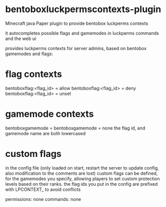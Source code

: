 # bentoboxluckpermscontexts-plugin
Minecraft java Paper plugin to provide bentobox luckperms contexts

it autocompletes possible flags and gamemodes in luckperms commands and the web ui

provides luckperms contexts for server admins, based on bentobox gamemodes and flags:
# flag contexts

bentoboxflag:<flag_id> = allow
bentoboxflag:<flag_id> = deny
bentoboxflag:<flag_id> = unset

# gamemode contexts

bentoboxgamemode = <gamemodename>
bentoboxgamemode = none
the flag id, and gamemode name are both lowercased

# custom flags

in the config file (only loaded on start, restart the server to update config, also modification to the comments are lost)
custom flags can be defined, for the gamemodes you specify, allowing players to set custom protection levels based on their ranks.
the flag ids you put in the config are prefixed with LPCONTEXT_ to avoid conflicts

permissions: none
commands: none
